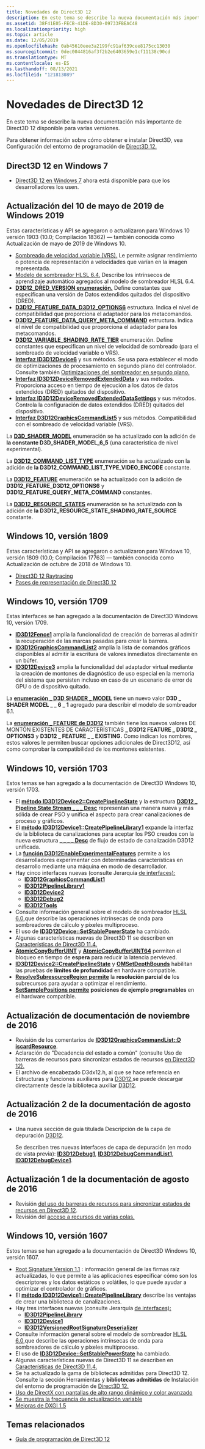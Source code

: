 ```yaml
---
title: Novedades de Direct3D 12
description: En este tema se describe la nueva documentación más importante de Direct3D 12 disponible para varias versiones.
ms.assetid: 38F41E05-FECB-41DE-8D30-09733FBEAC48
ms.localizationpriority: high
ms.topic: article
ms.date: 12/05/2019
ms.openlocfilehash: 0ab45610eee3a2199fc91af639cee8175cc13030
ms.sourcegitcommit: 0dec0044816af3f2b2e6403659e1cf11138c90cd
ms.translationtype: MT
ms.contentlocale: es-ES
ms.lasthandoff: 08/13/2021
ms.locfileid: "121813089"
---
```

# <a name="whats-new-in-direct3d-12"></a>Novedades de Direct3D 12

En este tema se describe la nueva documentación más importante de Direct3D 12 disponible para varias versiones.

Para obtener información sobre cómo obtener e instalar Direct3D, vea Configuración del entorno de programación de [Direct3D 12.](./directx-12-programming-environment-set-up.md)

## <a name="direct3d-12-on-windows-7"></a>Direct3D 12 en Windows 7

- [Direct3D 12 en Windows 7](https://devblogs.microsoft.com/directx/porting-directx-12-games-to-windows-7/) ahora está disponible para que los desarrolladores los usen.

## <a name="windows-10-may-2019-update"></a>Actualización del 10 de mayo de 2019 de Windows 2019

Estas características y API se agregaron o actualizaron para Windows 10 versión 1903 (10.0; Compilación 18362) &mdash; también conocida como Actualización de mayo de 2019 de Windows 10.

- [Sombreado de velocidad variable (VRS).](./vrs.md) Le permite asignar rendimiento o potencia de representación a velocidades que varían en la imagen representada.
- [Modelo de sombreador HLSL 6.4.](../direct3dhlsl/hlsl-shader-model-6-4-features-for-direct3d-12.md) Describe los intrínsecos de aprendizaje automático agregados al modelo de sombreador HLSL 6.4.
- [**D3D12_DRED_VERSION enumeración.**](/windows/win32/api/d3d12/ne-d3d12-d3d12_dred_version) Define constantes que especifican una versión de Datos extendidos quitados del dispositivo (DRED).
- [**D3D12_FEATURE_DATA_D3D12_OPTIONS6**](/windows/win32/api/d3d12/ns-d3d12-d3d12_feature_data_d3d12_options6) estructura. Indica el nivel de compatibilidad que proporciona el adaptador para los metacomandos.
- [**D3D12_FEATURE_DATA_QUERY_META_COMMAND**](/windows/win32/api/d3d12/ns-d3d12-d3d12_feature_data_query_meta_command) estructura. Indica el nivel de compatibilidad que proporciona el adaptador para los metacomandos.
- [**D3D12_VARIABLE_SHADING_RATE_TIER**](/windows/win32/api/d3d12/ne-d3d12-d3d12_variable_shading_rate_tier) enumeración. Define constantes que especifican un nivel de velocidad de sombreado (para el sombreado de velocidad variable o VRS).
- [**Interfaz ID3D12Device6**](/windows/win32/api/d3d12/nn-d3d12-id3d12device6) y sus métodos. Se usa para establecer el modo de optimizaciones de procesamiento en segundo plano del controlador. Consulte también [Optimizaciones del sombreador en segundo plano.](https://devblogs.microsoft.com/directx/background-shader-optimizations/)
- [**Interfaz ID3D12DeviceRemovedExtendedData**](/windows/win32/api/d3d12/nn-d3d12-id3d12deviceremovedextendeddata) y sus métodos. Proporciona acceso en tiempo de ejecución a los datos de datos extendidos (DRED) quitados del dispositivo.
- [**Interfaz ID3D12DeviceRemovedExtendedDataSettings**](/windows/win32/api/d3d12/nn-d3d12-id3d12deviceremovedextendeddatasettings) y sus métodos. Controla la configuración de datos extendidos (DRED) quitados del dispositivo.
- [**Interfaz D3D12GraphicsCommandList5**](/windows/win32/api/d3d12/nn-d3d12-id3d12graphicscommandlist5) y sus métodos. Compatibilidad con el sombreado de velocidad variable (VRS).

La [**D3D_SHADER_MODEL**](/windows/win32/api/d3d12/ne-d3d12-d3d_shader_model) enumeración se ha actualizado con la adición de **la constante D3D_SHADER_MODEL_6_5** (una característica de nivel experimental).

La [**D3D12_COMMAND_LIST_TYPE**](/windows/win32/api/d3d12/ne-d3d12-d3d12_command_list_type) enumeración se ha actualizado con la adición de **la D3D12_COMMAND_LIST_TYPE_VIDEO_ENCODE** constante.

La [**D3D12_FEATURE**](/windows/win32/api/d3d12/ne-d3d12-d3d12_feature) enumeración se ha actualizado con la adición de **D3D12_FEATURE_D3D12_OPTIONS6** y **D3D12_FEATURE_QUERY_META_COMMAND** constantes.

La [**D3D12_RESOURCE_STATES**](/windows/win32/api/d3d12/ne-d3d12-d3d12_resource_states) enumeración se ha actualizado con la adición de **la D3D12_RESOURCE_STATE_SHADING_RATE_SOURCE** constante.

## <a name="windows-10-version-1809"></a>Windows 10, versión 1809

Estas características y API se agregaron o actualizaron para Windows 10, versión 1809 (10.0; Compilación 17763) &mdash; también conocida como Actualización de octubre de 2018 de Windows 10.

- [Direct3D 12 Raytracing](./direct3d-12-raytracing.md)
- [Pases de representación de Direct3D 12](./direct3d-12-render-passes.md)

## <a name="windows-10-version-1709"></a>Windows 10, versión 1709

Estas interfaces se han agregado a la documentación de Direct3D Windows 10, versión 1709.

-   [**ID3D12Fence1**](/windows/win32/api/d3d12/nn-d3d12-id3d12fence1) amplía la funcionalidad de creación de barreras al admitir la recuperación de las marcas pasadas para crear la barrera.
-   [**ID3D12GraphicsCommandList2**](/windows/win32/api/d3d12/nn-d3d12-id3d12graphicscommandlist2) amplía la lista de comandos gráficos disponibles al admitir la escritura de valores inmediatos directamente en un búfer.
-   [**ID3D12Device3**](/windows/win32/api/d3d12/nn-d3d12-id3d12device3) amplía la funcionalidad del adaptador virtual mediante la creación de montones de diagnóstico de uso especial en la memoria del sistema que persisten incluso en caso de un escenario de error de GPU o de dispositivo quitado.

La [**enumeración \_ D3D SHADER \_ MODEL**](/windows/win32/api/d3d12/ne-d3d12-d3d_shader_model) tiene un nuevo valor **D3D \_ SHADER MODEL \_ \_ 6 \_ 1** agregado para describir el modelo de sombreador 6.1.

La [**enumeración \_ FEATURE de D3D12**](/windows/win32/api/d3d12/ne-d3d12-d3d12_feature) también tiene los nuevos valores DE MONTÓN EXISTENTES DE CARACTERÍSTICAS **\_ D3D12 FEATURE \_ D3D12 \_ OPTIONS3** y **D3D12 \_ FEATURE \_ \_ EXISTING.** Como indican los nombres, estos valores le permiten buscar opciones adicionales de Direct3D12, así como comprobar la compatibilidad de los montones existentes.

## <a name="windows-10-version-1703"></a>Windows 10, versión 1703

Estos temas se han agregado a la documentación de Direct3D Windows 10, versión 1703.

-   El [**método ID3D12Device2::CreatePipelineState**](/windows/win32/api/d3d12/nf-d3d12-id3d12device2-createpipelinestate) y la estructura [**D3D12 \_ Pipeline State Stream \_ \_ \_ Desc**](/windows/win32/api/d3d12/ns-d3d12-d3d12_pipeline_state_stream_desc) representan una manera nueva y más sólida de crear PSO y unifica el aspecto para crear canalizaciones de proceso y gráficos.
-   El [**método ID3D12Device1::CreatePipelineLibrary1**](https://www.bing.com/search?q=**ID3D12Device1::CreatePipelineLibrary1**) expande la interfaz de la biblioteca de canalizaciones para aceptar los PSO creados con la nueva estructura [**\_ \_ \_ \_ Desc**](/windows/win32/api/d3d12/ns-d3d12-d3d12_pipeline_state_stream_desc) de flujo de estado de canalización D3D12 unificada.
-   La [**función D3D12EnableExperimentalFeatures**](/windows/win32/api/d3d12/nf-d3d12-d3d12enableexperimentalfeatures) permite a los desarrolladores experimentar con determinadas características en desarrollo mediante una máquina en modo de desarrollador.
-   Hay cinco interfaces nuevas (consulte Jerarquía [de interfaces):](interface-hierarchy.md)
    -   [**ID3D12GraphicsCommandList1**](/windows/win32/api/d3d12/nn-d3d12-id3d12graphicscommandlist1)
    -   [**ID3D12PipelineLibrary1**](/windows/win32/api/d3d12/nn-d3d12-id3d12pipelinelibrary1)
    -   [**ID3D12Device2**](/windows/win32/api/d3d12/nn-d3d12-id3d12device2)
    -   [**ID3D12Debug2**](/windows/win32/api/D3D12sdklayers/nn-d3d12sdklayers-id3d12debug2)
    -   [**ID3D12Tools**](/windows/win32/api/d3d12/nn-d3d12-id3d12tools)
-   Consulte información general sobre el modelo de sombreador [HLSL 6.0,](../direct3dhlsl/hlsl-shader-model-6-0-features-for-direct3d-12.md)que describe las operaciones intrínsecas de onda para sombreadores de cálculo y píxeles multiproceso.
-   El uso de [**ID3D12Device::SetStablePowerState**](/windows/win32/api/d3d12/nf-d3d12-id3d12device-setstablepowerstate) ha cambiado.
-   Algunas características nuevas de Direct3D 11 se describen en [Características de Direct3D 11.4.](../direct3d11/direct3d-11-4-features.md)
-   [**AtomicCopyBufferUINT**](/windows/win32/api/d3d12/nf-d3d12-id3d12graphicscommandlist1-atomiccopybufferuint) y [**AtomicCopyBufferUINT64**](/windows/win32/api/d3d12/nf-d3d12-id3d12graphicscommandlist1-atomiccopybufferuint64) permiten el bloqueo en tiempo de **espera** para reducir la latencia pervieved.
-   [**ID3D12Device2::CreatePipelineState**](/windows/win32/api/d3d12/nf-d3d12-id3d12device2-createpipelinestate) y [**OMSetDepthBounds**](/windows/win32/api/d3d12/nf-d3d12-id3d12graphicscommandlist1-omsetdepthbounds) habilitan las pruebas de **límites de profundidad** en hardware compatible.
-   [**ResolveSubresourceRegion permite**](/windows/win32/api/d3d12/nf-d3d12-id3d12graphicscommandlist1-resolvesubresourceregion) la **resolución parcial de** los subrecursos para ayudar a optimizar el rendimiento.
-   [**SetSamplePositions permite**](/windows/win32/api/d3d12/nf-d3d12-id3d12graphicscommandlist1-setsamplepositions) **posiciones de ejemplo programables** en el hardware compatible.

## <a name="november-2016-documentation-update"></a>Actualización de documentación de noviembre de 2016

-   Revisión de los comentarios de [**ID3D12GraphicsCommandList::D iscardResource**](/windows/win32/api/d3d12/nf-d3d12-id3d12graphicscommandlist-discardresource).
-   Aclaración de "Decadencia del estado a común" (consulte Uso de barreras de recursos para sincronizar estados de recursos [en Direct3D 12).](using-resource-barriers-to-synchronize-resource-states-in-direct3d-12.md)
-   El archivo de encabezado D3dx12.h, al que se hace referencia en Estructuras y funciones auxiliares para [D3D12,](helper-structures-and-functions-for-d3d12.md)se puede descargar directamente desde la biblioteca auxiliar [D3D12](https://github.com/microsoft/DirectX-Headers/blob/main/include/directx/d3dx12.h).

## <a name="august-2016-documentation-update-2"></a>Actualización 2 de la documentación de agosto de 2016

-   Una nueva sección de guía titulada Descripción de la capa de depuración [D3D12](understanding-the-d3d12-debug-layer.md).

    Se describen tres nuevas interfaces de capa de depuración (en modo de vista previa): [**ID3D12Debug1**](/windows/win32/api/d3d12sdklayers/nn-d3d12sdklayers-id3d12debug1), [**ID3D12DebugCommandList1**](/windows/win32/api/d3d12sdklayers/nn-d3d12sdklayers-id3d12debugcommandlist1), [**ID3D12DebugDevice1**](/windows/win32/api/d3d12sdklayers/nn-d3d12sdklayers-id3d12debugdevice1).

## <a name="august-2016-documentation-update-1"></a>Actualización 1 de la documentación de agosto de 2016

-   Revisión [del uso de barreras de recursos para sincronizar estados de recursos en Direct3D 12](using-resource-barriers-to-synchronize-resource-states-in-direct3d-12.md).
-   Revisión del [acceso a recursos de varias colas.](./user-mode-heap-synchronization.md#multi-queue-resource-access)

## <a name="windows-10-version-1607"></a>Windows 10, versión 1607

Estos temas se han agregado a la documentación de Direct3D Windows 10, versión 1607.

-   [Root Signature Version 1.1](root-signature-version-1-1.md) : información general de las firmas raíz actualizadas, lo que permite a las aplicaciones especificar cómo son los descriptores y los datos estáticos o volátiles, lo que puede ayudar a optimizar el controlador de gráficos.
-   El [**método ID3D12Device1::CreatePipelineLibrary**](/windows/win32/api/d3d12/nf-d3d12-id3d12device1-createpipelinelibrary) describe las ventajas de crear una biblioteca de canalizaciones.
-   Hay tres interfaces nuevas (consulte Jerarquía [de interfaces):](interface-hierarchy.md)
    -   [**ID3D12PipelineLibrary**](/windows/win32/api/d3d12/nn-d3d12-id3d12pipelinelibrary)
    -   [**ID3D12Device1**](/windows/win32/api/d3d12/nn-d3d12-id3d12device1)
    -   [**ID3D12VersionedRootSignatureDeserializer**](/windows/win32/api/d3d12/nn-d3d12-id3d12versionedrootsignaturedeserializer)
-   Consulte información general sobre el modelo de sombreador [HLSL 6.0,](../direct3dhlsl/hlsl-shader-model-6-0-features-for-direct3d-12.md)que describe las operaciones intrínsecas de onda para sombreadores de cálculo y píxeles multiproceso.
-   El uso de [**ID3D12Device::SetStablePowerState**](/windows/win32/api/d3d12/nf-d3d12-id3d12device-setstablepowerstate) ha cambiado.
-   Algunas características nuevas de Direct3D 11 se describen en [Características de Direct3D 11.4.](../direct3d11/direct3d-11-4-features.md)
-   Se ha actualizado la gama de bibliotecas admitidas para Direct3D 12. Consulte la sección Herramientas y **bibliotecas admitidas** de Instalación del entorno de programación de [Direct3D 12.](directx-12-programming-environment-set-up.md)
-   [Uso de DirectX con pantallas de alto rango dinámico y color avanzado](../direct3darticles/high-dynamic-range.md)
-   [Se muestra la frecuencia de actualización variable](../direct3ddxgi/variable-refresh-rate-displays.md)
-   [Mejoras de DXGI 1.5](../direct3ddxgi/dxgi-1-5-improvements.md)

## <a name="related-topics"></a>Temas relacionados

* [Guía de programación de Direct3D 12](directx-12-programming-guide.md)